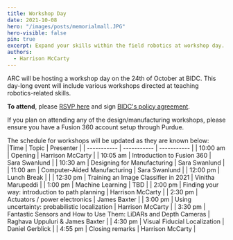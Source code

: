 ```yaml
---
title: Workshop Day
date: 2021-10-08
hero: "/images/posts/memorialmall.JPG"
hero-visible: false
pin: true
excerpt: Expand your skills within the field robotics at workshop day.
authors:
  - Harrison McCarty
---
```


ARC will be hosting a workshop day on the 24th of October at BIDC. This day-long event will include various workshops directed at teaching robotics-related skills.

**To attend**, please [RSVP here](https://forms.gle/2sHWDYpFZEBiFMqp6) and sign [BIDC's policy agreement](https://www.openpassport.org/Badge/Bechtel-Center-Membership/Criteria).

If you plan on attending any of the design/manufacturing workshops, please ensure you have a Fusion 360 account setup through Purdue.

The schedule for workshops will be updated as they are known below:
|Time | Topic | Presenter |
| ----------- | ----------- | ----------- |
| 10:00 am | Opening | Harrison McCarty |
| 10:05 am | Introduction to Fusion 360 | Sara Swanlund |
| 10:30 am | Designing for Manufacturing | Sara Swanlund |
| 11:00 am | Computer-Aided Manufacturing | Sara Swanlund |
| 12:00 pm | Lunch Break | |
| 12:30 pm | Training an Image Classifier in 2021 | Vinitha Marupeddi |
| 1:00 pm | Machine Learning | TBD |
| 2:00 pm | Finding your way: introduction to path planning | Harrison McCarty |
| 2:30 pm | Actuators / power electronics | James Baxter |
| 3:00 pm | Using uncertainty: probabilistic localization | Harrison McCarty |
| 3:30 pm | Fantastic Sensors and How to Use Them: LiDARs and Depth Cameras | Raghava Uppuluri & James Baxter |
| 4:30 pm | Visual Fiducial Localization | Daniel Gerblick |
| 4:55 pm | Closing remarks | Harrison McCarty |

